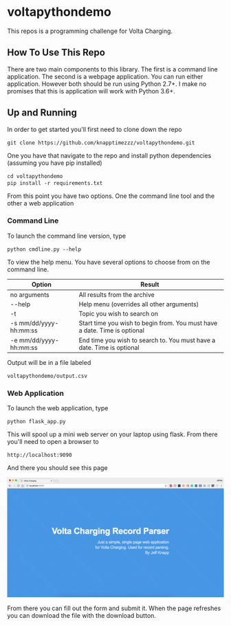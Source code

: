 # voltapythondemo
This repos is a programming challenge for Volta Charging.

## How To Use This Repo
There are two main components to this library. The first is a command line application. The second is a webpage application. You can run either application. However both should be run using Python 2.7+. I make no promises that this is application will work with Python 3.6+.

## Up and Running
In order to get started you'll first need to clone down the repo

```
git clone https://github.com/knapptimezzz/voltapythondemo.git
```

One you have that navigate to the repo and install python dependencies (assuming you have pip installed)

```
cd voltapythondemo
pip install -r requirements.txt
```

From this point you have two options. One the command line tool and the other a web application

### Command Line
To launch the command line version, type

```
python cmdline.py --help
```

To view the help menu. You have several options to choose from on the command line.

|Option|Result|
|---|---|
| no arguments | All results from the archive |
| --help | Help menu (overrides all other arguments) |
| -t | Topic you wish to search on |
| -s mm/dd/yyyy-hh:mm:ss| Start time you wish to begin from. You must have a date. Time is optional |
| -e mm/dd/yyyy-hh:mm:ss| End time you wish to search to. You must have a date. Time is optional |

Output will be in a file labeled

```
voltapythondemo/output.csv
```

### Web Application
To launch the web application, type

```
python flask_app.py
```

This will spool up a mini web server on your laptop using flask. From there you'll need to open a browser to

```
http://localhost:9090
```

And there you should see this page

![Webpage Image](static/css/images/Webpage.png)

From there you can fill out the form and submit it. When the page refreshes you can download the file with the download button.
